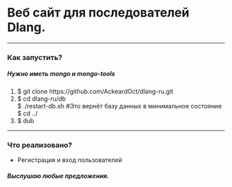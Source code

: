 <h1>Веб сайт для последователей Dlang.</h1>
<hr>
<h3>Как запустить?</h3>
<h5>Нужно иметь mongo и mongo-tools</h5>
<ol>
  <li>$ git clone https://github.com/AckeardOct/dlang-ru.git </li>
  <li>
  $ cd dlang-ru/db <br> 
  $ ./restart-db.sh #Это вернёт базу данных в минимальное состояние <br>
  $ cd ../
    </li> 
  <li> $ dub </li>
</ol>
<hr>
<h3>Что реализовано?</h3>
<ul>
  <li>Регистрация и вход пользователей</li>
</ul>
<h5>Выслушаю любые предложения.</h5>
